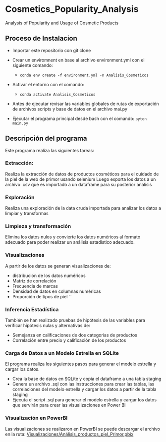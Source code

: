 # Cosmetics_Popularity_Analysis

Analysis of Popularity and Usage of Cosmetic Products

  

## Proceso de Instalacion

  

* Importar este repositorio con git clone

* Crear un enviromnent en base al archivo environment.yml con el siguiente comando:
	* `conda env create -f environment.yml -n Analisis_Cosmeticos`
* Activar el entorno con el comando:
	* `conda activate Analisis_Cosmeticos`
* Antes de ejecutar revisar las variables globales de rutas de exportación de archivos scripts y base de datos en el archivo mai.py
* Ejecutar el programa principal desde bash con el comando: `pyton main.py`

## Descripción del programa

Este programa realiza las siguientes tareas:

### Extracción:
Realiza la extracción de datos de productos cosméticos para el cuidado de la piel de la web de primor usando selenium
Luego exporta los datos a un archivo .csv que es importado a un dataframe para su posterior análisis

### Exploración
Realiza una exploración de la data cruda importada para analizar los datos a limpiar y transformas

### Limpieza y transformación
Elimina los datos nulos y convierte los datos numéricos al formato adecuado para poder realizar un análisis estadístico adecuado.

### Visualizaciones
A partir de los datos se generan visualizaciones de:
* distribución de los datos numéricos
* Matriz de correlación
* Frecuencia de marcas
* Densidad de datos en columnas numéricas
* Proporción de tipos de piel
``
### Inferencia Estadística
También se han realizado pruebas de hipótesis de las variables para verificar hipótesis nulas y alternativas de:
* Semejanza en calificaciones de dos categorías de productos
* Correlación entre precio y calificación de los productos

### Carga de Datos a un Modelo Estrella en SQLite
El programa realiza los siguientes pasos para generar el modelo estrella  y cargar los datos.
* Crea la base de datos en SQLite y copia el dataframe a una tabla staging
* Genera un archivo .sql con las instrucciones para crear las tablas, las correlaciones del modelo estrella y cargar los datos a partir de la tabla staging
* Ejecuta el script .sql para generar el modelo estrella y cargar los datos que servirán para crear las visualizaciones en Power BI


### Visualización en PowerBI

Las visualizaciones se realizaron en PowerBI se puede descargar el archivo en la ruta: [Visualizaciones/Análisis_productos_piel_Primor.pbix](https://github.com/Zenialuz/Cosmetics_Popularity_Analysis/tree/main/Visualizaciones/Análisis_productos_piel_Primor.pbix  "Visualizaciones/Análisis_productos_piel_Primor.pbix")
